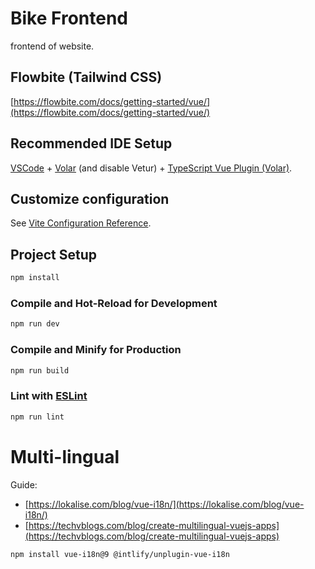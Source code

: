 # Bike Frontend

frontend of website.

## Flowbite (Tailwind CSS)

[https://flowbite.com/docs/getting-started/vue/](https://flowbite.com/docs/getting-started/vue/)

## Recommended IDE Setup

[VSCode](https://code.visualstudio.com/) + [Volar](https://marketplace.visualstudio.com/items?itemName=Vue.volar) (and disable Vetur) + [TypeScript Vue Plugin (Volar)](https://marketplace.visualstudio.com/items?itemName=Vue.vscode-typescript-vue-plugin).

## Customize configuration

See [Vite Configuration Reference](https://vitejs.dev/config/).

## Project Setup

```sh
npm install
```

### Compile and Hot-Reload for Development

```sh
npm run dev
```

### Compile and Minify for Production

```sh
npm run build
```

### Lint with [ESLint](https://eslint.org/)

```sh
npm run lint
```

# Multi-lingual

Guide: 
- [https://lokalise.com/blog/vue-i18n/](https://lokalise.com/blog/vue-i18n/)
- [https://techvblogs.com/blog/create-multilingual-vuejs-apps](https://techvblogs.com/blog/create-multilingual-vuejs-apps)

```sh
npm install vue-i18n@9 @intlify/unplugin-vue-i18n
```
